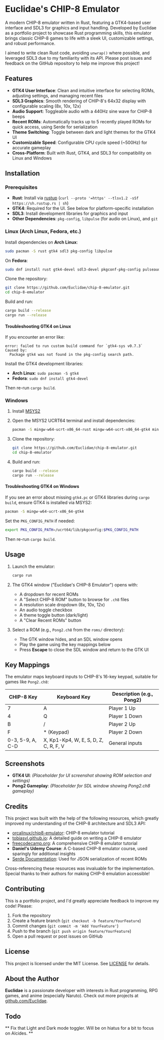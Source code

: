 # Euclidae's CHIP-8 Emulator

A modern CHIP-8 emulator written in Rust, featuring a GTK4-based user interface and SDL3 for graphics and input handling. Developed by Euclidae as a portfolio project to showcase Rust programming skills, this emulator brings classic CHIP-8 games to life with a sleek UI, customizable settings, and robust performance. 

I aimed to write clean Rust code, avoiding `unwrap()` where possible, and leveraged SDL3 due to my familiarity with its API. Please post issues and feedback on the GitHub repository to help me improve this project!

## Features

- **GTK4 User Interface**: Clean and intuitive interface for selecting ROMs, adjusting settings, and managing recent files
- **SDL3 Graphics**: Smooth rendering of CHIP-8's 64x32 display with configurable scaling (8x, 10x, 12x)
- **Audio Support**: Toggleable audio with a 440Hz sine wave for CHIP-8 beeps
- **Recent ROMs**: Automatically tracks up to 5 recently played ROMs for quick access, using Serde for serialization
- **Theme Switching**: Toggle between dark and light themes for the GTK4 UI
- **Customizable Speed**: Configurable CPU cycle speed (~500Hz) for accurate gameplay
- **Cross-Platform**: Built with Rust, GTK4, and SDL3 for compatibility on Linux and Windows

## Installation

### Prerequisites

- **Rust**: Install via [rustup](https://rustup.rs/) (`curl --proto '=https' --tlsv1.2 -sSf https://sh.rustup.rs | sh`)
- **GTK4**: Required for the UI. See below for platform-specific installation
- **SDL3**: Install development libraries for graphics and input
- **Other Dependencies**: `pkg-config`, `libpulse` (for audio on Linux), and `git`

### Linux (Arch Linux, Fedora, etc.)

Install dependencies on **Arch Linux**:
```bash
sudo pacman -S rust gtk4 sdl3 pkg-config libpulse
```

On **Fedora**:
```bash
sudo dnf install rust gtk4-devel sdl3-devel pkgconf-pkg-config pulseaudio-libs-devel
```

Clone the repository:
```bash
git clone https://github.com/Euclidae/chip-8-emulator.git
cd chip-8-emulator
```

Build and run:
```bash
cargo build --release
cargo run --release
```

#### Troubleshooting GTK4 on Linux

If you encounter an error like:
```
error: failed to run custom build command for `gtk4-sys v0.7.3`
Caused by:
  Package gtk4 was not found in the pkg-config search path.
```

Install the GTK4 development libraries:

- **Arch Linux**: `sudo pacman -S gtk4`
- **Fedora**: `sudo dnf install gtk4-devel`

Then re-run `cargo build`.

### Windows

1. Install [MSYS2](https://msys2.org/)
2. Open the MSYS2 UCRT64 terminal and install dependencies:
   ```bash
   pacman -S mingw-w64-ucrt-x86_64-rust mingw-w64-ucrt-x86_64-gtk4 mingw-w64-ucrt-x86_64-sdl3 mingw-w64-ucrt-x86_64-pkgconf mingw-w64-ucrt-x86_64-libpulse
   ```

3. Clone the repository:
   ```bash
   git clone https://github.com/Euclidae/chip-8-emulator.git
   cd chip-8-emulator
   ```

4. Build and run:
   ```bash
   cargo build --release
   cargo run --release
   ```

#### Troubleshooting GTK4 on Windows

If you see an error about missing `gtk4.pc` or GTK4 libraries during `cargo build`, ensure GTK4 is installed via MSYS2:
```bash
pacman -S mingw-w64-ucrt-x86_64-gtk4
```

Set the `PKG_CONFIG_PATH` if needed:
```bash
export PKG_CONFIG_PATH=/ucrt64/lib/pkgconfig:$PKG_CONFIG_PATH
```

Then re-run `cargo build`.

## Usage

1. Launch the emulator:
   ```bash
   cargo run
   ```

2. The GTK4 window ("Euclidae's CHIP-8 Emulator") opens with:
   - A dropdown for recent ROMs
   - A "Select CHIP-8 ROM" button to browse for `.ch8` files
   - A resolution scale dropdown (8x, 10x, 12x)
   - An audio toggle checkbox
   - A theme toggle button (dark/light)
   - A "Clear Recent ROMs" button

3. Select a ROM (e.g., `Pong2.ch8` from the `roms/` directory):
   - The GTK window hides, and an SDL window opens
   - Play the game using the key mappings below
   - Press **Escape** to close the SDL window and return to the GTK UI

## Key Mappings

The emulator maps keyboard inputs to CHIP-8's 16-key keypad, suitable for games like `Pong2.ch8`:

| CHIP-8 Key | Keyboard Key | Description (e.g., Pong2) |
|------------|--------------|---------------------------|
| 7          | A            | Player 1 Up               |
| 4          | Q            | Player 1 Down             |
| B          | /            | Player 2 Up               |
| F          | * (Keypad)   | Player 2 Down             |
| 0-3, 5-9, A, C-D | X, Kp1-Kp4, W, E, S, D, Z, C, R, F, V | General inputs |

## Screenshots

- **GTK4 UI**: *(Placeholder for UI screenshot showing ROM selection and settings)*
- **Pong2 Gameplay**: *(Placeholder for SDL window showing Pong2.ch8 gameplay)*

## Credits

This project was built with the help of the following resources, which greatly improved my understanding of the CHIP-8 architecture and SDL3 API:

- [orcalinux/chip8-emulator](https://github.com/orcalinux/chip8-emulator): CHIP-8 emulator tutorial
- [tobiasvl.github.io](https://tobiasvl.github.io/blog/write-a-chip-8-emulator/): A detailed guide on writing a CHIP-8 emulator
- [freecodecamp.org](https://www.freecodecamp.org/news/creating-your-very-own-chip-8-emulator/): A comprehensive CHIP-8 emulator tutorial
- **Daniel's Udemy Course**: A C-based CHIP-8 emulator course, used sparingly for additional insights
- [Serde Documentation](https://serde.rs/): Used for JSON serialization of recent ROMs

Cross-referencing these resources was invaluable for the implementation. Special thanks to their authors for making CHIP-8 emulation accessible!

## Contributing

This is a portfolio project, and I'd greatly appreciate feedback to improve my code! Please:

1. Fork the repository
2. Create a feature branch (`git checkout -b feature/YourFeature`)
3. Commit changes (`git commit -m 'Add YourFeature'`)
4. Push to the branch (`git push origin feature/YourFeature`)
5. Open a pull request or post issues on GitHub

## License

This project is licensed under the MIT License. See [LICENSE](LICENSE) for details.

## About the Author

**Euclidae** is a passionate developer with interests in Rust programming, RPG games, and anime (especially Naruto). Check out more projects at [github.com/Euclidae](https://github.com/Euclidae).

## Todo
** Fix that Light and Dark mode toggler. Will be on hiatus for a bit to focus on Alcides. **

